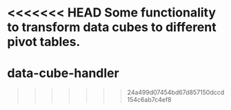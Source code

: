 <<<<<<< HEAD
Some functionality to transform data cubes to different pivot tables.
=======
# data-cube-handler
>>>>>>> 24a499d07454bd67d857150dccd154c6ab7c4ef8
